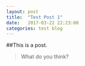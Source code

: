 ```yaml
---
layout: post
title:  "Test Post 1"
date:   2017-03-22 22:23:00
categories: test blog
---
```

##This is a post.
>What do you think?